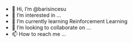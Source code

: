 - 👋 Hi, I’m @barisincesu
- 👀 I’m interested in ...
- 🌱 I’m currently learning Reinforcement Learning
- 💞️ I’m looking to collaborate on ...
- 📫 How to reach me ...

<!---
barisincesu/barisincesu is a ✨ special ✨ repository because its `README.md` (this file) appears on your GitHub profile.
You can click the Preview link to take a look at your changes.
--->
